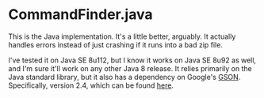 # CommandFinder.java

This is the Java implementation. It's a little better, arguably. It actually
handles errors instead of just crashing if it runs into a bad zip file.

I've tested it on Java SE 8u112, but I know it works on Java SE 8u92 as well,
and I'm sure it'll work on any other Java 8 release. It relies primarily on the
Java standard library, but it also has a dependency on Google's [GSON][].
Specifically, version 2.4, which can be found [here][].

[GSON]: https://github.com/google/gson
[here]: http://repo1.maven.org/maven2/com/google/code/gson/gson/2.4/gson-2.4.jar

